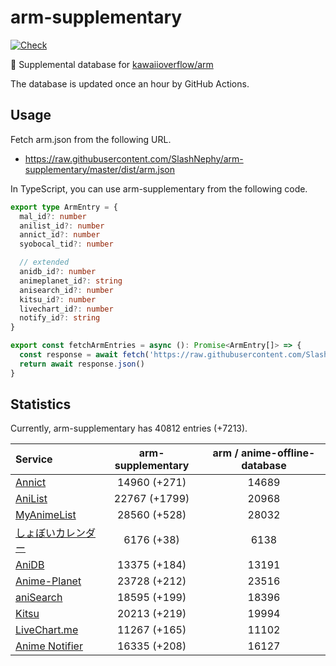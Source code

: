 # arm-supplementary

[![Check](https://github.com/SlashNephy/arm-supplementary/actions/workflows/check-node.yml/badge.svg)](https://github.com/SlashNephy/arm-supplementary/actions/workflows/check-node.yml)

💊 Supplemental database for [kawaiioverflow/arm](https://github.com/kawaiioverflow/arm)

The database is updated once an hour by GitHub Actions.

## Usage

Fetch arm.json from the following URL.

- https://raw.githubusercontent.com/SlashNephy/arm-supplementary/master/dist/arm.json

In TypeScript, you can use arm-supplementary from the following code.

```TypeScript
export type ArmEntry = {
  mal_id?: number
  anilist_id?: number
  annict_id?: number
  syobocal_tid?: number

  // extended
  anidb_id?: number
  animeplanet_id?: string
  anisearch_id?: number
  kitsu_id?: number
  livechart_id?: number
  notify_id?: string
}

export const fetchArmEntries = async (): Promise<ArmEntry[]> => {
  const response = await fetch('https://raw.githubusercontent.com/SlashNephy/arm-supplementary/master/dist/arm.json')
  return await response.json()
}
```

## Statistics

Currently, arm-supplementary has 40812 entries (+7213).

| Service                                     | arm-supplementary | arm / anime-offline-database |
| :------------------------------------------ | :---------------: | :--------------------------: |
| [Annict](https://annict.com)                |   14960 (+271)    |            14689             |
| [AniList](https://anilist.co)               |   22767 (+1799)   |            20968             |
| [MyAnimeList](https://myanimelist.net)      |   28560 (+528)    |            28032             |
| [しょぼいカレンダー](https://cal.syoboi.jp) |    6176 (+38)     |             6138             |
| [AniDB](https://anidb.net)                  |   13375 (+184)    |            13191             |
| [Anime-Planet](https://anime-planet.com)    |   23728 (+212)    |            23516             |
| [aniSearch](https://anisearch.com)          |   18595 (+199)    |            18396             |
| [Kitsu](https://kitsu.io)                   |   20213 (+219)    |            19994             |
| [LiveChart.me](https://livechart.me)        |   11267 (+165)    |            11102             |
| [Anime Notifier](https://notify.moe)        |   16335 (+208)    |            16127             |
